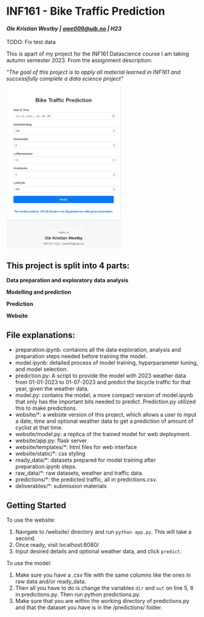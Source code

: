 # **INF161 - Bike Traffic Prediction**
#### *Ole Kristian Westby | owe009@uib.no | H23*

TODO: Fix test data

This is apart of my project for the INF161 Datascience course I am taking autumn semester 2023. From the assignment description:

 *"The goal of this project is to apply all material learned in INF161 and successfully complete a data
science project"*

<img src= "webpage.png" width="300">

## This project is split into 4 parts:

**Data preparation and exploratory data analysis**

**Modelling and prediction**

**Prediction**

**Website**

## File explanations:

- preparation.ipynb: contaions all the data exploration, analysis and preparation steps needed before training the model.
- model.ipynb: detailed process of model training, hyperparameter tuning, and model selection.
- prediction.py: A script to provide the model with 2023 weather data from 01-01-2023 to 01-07-2023 and predict the bicycle traffic for that year, given the weather data.
- model.py: contains the model, a more compact version of model.ipynb that only has the important bits needed to predict. Prediction.py utilized this to make predictions.
- website/*: a website version of this project, which allows a user to input a date, time and optional weather data to get a prediction of amount of cyclist at that time.
- website/model.py: a replica of the trained model for web deployment.
- website/app.py: flask server
- website/templates/*: html files for web interface
- website/static/*: css styling
- ready_data/*: datasets prepared for model training after preparation.ipynb steps.
- raw_data/*: raw datasets, weather and traffic data.
- predictions/*: the predicted traffic, all in predictions.csv.
- deliverables/*: submission materials

## Getting Started
To use the website:
1. Navigate to /website/ directory and run ```python app.py```. This will take a second.
2. Once ready, visit localhost:8080/
3. Input desired details and optional weather data, and click ```predict```.

To use the model:
1. Make sure you have a .csv file with the same columns like the ones in raw data and/or ready_data. 
2. Then all you have to do is change the variables ```dir```
and ```out``` on line 5, 6 in predictions.py. Then run python predictions.py.
3. Make sure that you are within the working directory of predictions.py and that the dataset you have is in the /predictions/ folder.
###
